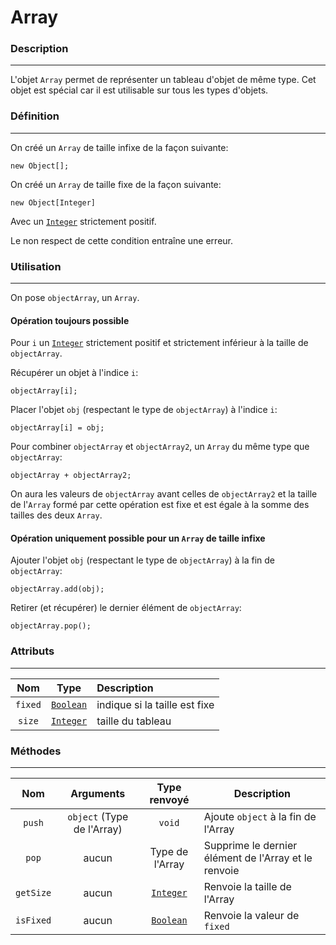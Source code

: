 # Array

### Description
---
L'objet `Array` permet de représenter un tableau d'objet de même type.
Cet objet est spécial car il est utilisable sur tous les types d'objets.

### Définition
---
On créé un `Array` de taille infixe de la façon suivante:
```base
new Object[];
```

On créé un `Array` de taille fixe de la façon suivante:
```base
new Object[Integer]
```

Avec un [`Integer`](Integer.md) strictement positif.

Le non respect de cette condition entraîne une erreur.

### Utilisation
___
On pose `objectArray`, un `Array`.

#### Opération toujours possible
Pour `i` un [`Integer`](Integer.md) strictement positif et strictement inférieur à la taille de `objectArray`.

Récupérer un objet à l'indice `i`:
```base
objectArray[i];
```

Placer l'objet `obj` (respectant le type de `objectArray`) à l'indice `i`:
```base
objectArray[i] = obj;
```

Pour combiner `objectArray` et `objectArray2`, un `Array` du même type que `objectArray`:
```base
objectArray + objectArray2;
```
On aura les valeurs de `objectArray` avant celles de `objectArray2` et la taille de l'`Array` formé par cette opération est fixe et est égale à la somme des tailles des deux `Array`.
#### Opération uniquement possible pour un `Array` de taille infixe
Ajouter l'objet `obj` (respectant le type de `objectArray`) à la fin de `objectArray`:
```base
objectArray.add(obj);
```

Retirer (et récupérer) le dernier élément de `objectArray`:
```base
objectArray.pop();
```

### Attributs
---

|    Nom    |           Type            | Description                   |
|:---------:|:-------------------------:| :---------------------------- |
| ``fixed`` | [``Boolean``](Boolean.md) | indique si la taille est fixe |
|  `size`   |  [`Integer`](Integer.md)  | taille du tableau             |

### Méthodes
---

|     Nom     |         Arguments          |        Type renvoyé        | Description                                          |
|:-----------:| :------------------------: |:--------------------------:|------------------------------------------------------|
|  ``push``   | `object` (Type de l'Array) |          ``void``          | Ajoute `object` à la fin de l'Array                  |
|   ``pop``   |           aucun            |      Type de l'Array       | Supprime le dernier élément de l'Array et le renvoie |
| ``getSize`` |           aucun            | [``Integer``](Integer.md) | Renvoie la taille de l'Array                         |
|  `isFixed`  |           aucun            |  [`Boolean`](Boolean.md)   | Renvoie la valeur de `fixed`                         |
